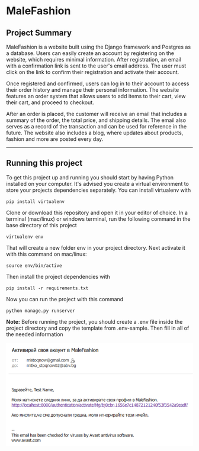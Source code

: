 # MaleFashion 

## Project Summary

MaleFashion is a website built using the Django framework and Postgres as a database. Users can easily create an account by registering on the website, which requires minimal information. After registration, an email with a confirmation link is sent to the user's email address. The user must click on the link to confirm their registration and activate their account.

Once registered and confirmed, users can log in to their account to access their order history and manage their personal information. The website features an order system that allows users to add items to their cart, view their cart, and proceed to checkout.

After an order is placed, the customer will receive an email that includes a summary of the order, the total price, and shipping details. The email also serves as a record of the transaction and can be used for reference in the future. The website also includes a blog, where updates about products, fashion and more are posted every day.

---

## Running this project
To get this project up and running you should start by having Python installed on your computer. It's advised you create a virtual environment to store your projects dependencies separately. You can install virtualenv with

```
pip install virtualenv
```
Clone or download this repository and open it in your editor of choice. In a terminal (mac/linux) or windows terminal, run the following command in the base directory of this project
```
virtualenv env
```
That will create a new folder env in your project directory. Next activate it with this command on mac/linux:
```
source env/bin/active
```
Then install the project dependencies with
```
pip install -r requirements.txt
```
Now you can run the project with this command
```
python manage.py runserver
```

**Note:** Before running the project, you should create a .env file inside the project directory and copy the template from .env-sample. Then fill in all of the needed information

![dsa](https://github.com/mitko-stoyanov/Ecommerce-Store/blob/main/project%20screenshots/account_activation.png)
